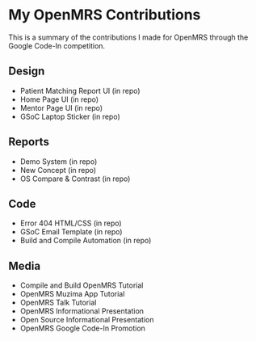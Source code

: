 # My OpenMRS Contributions
This is a summary of the contributions I made for OpenMRS through the Google Code-In competition. 

Design
- 
- Patient Matching Report UI (in repo)
- Home Page UI (in repo)
- Mentor Page UI (in repo)
- GSoC Laptop Sticker (in repo)

Reports
- 
- Demo System (in repo)
- New Concept (in repo)
- OS Compare & Contrast (in repo)

Code
-
- Error 404 HTML/CSS (in repo)
- GSoC Email Template (in repo)
- Build and Compile Automation (in repo)

Media
- 
- Compile and Build OpenMRS Tutorial
- OpenMRS Muzima App Tutorial
- OpenMRS Talk Tutorial
- OpenMRS Informational Presentation
- Open Source Informational Presentation
- OpenMRS Google Code-In Promotion
